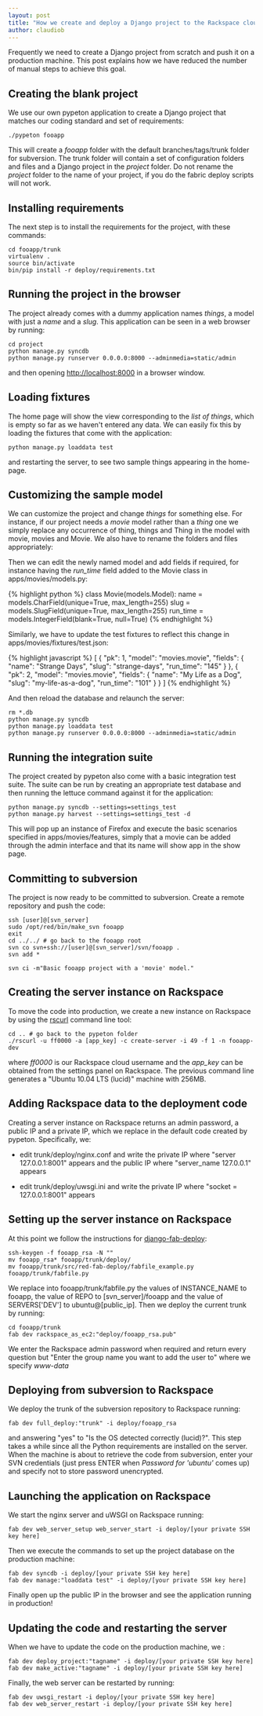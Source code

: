 ```yaml
---
layout: post
title: "How we create and deploy a Django project to the Rackspace cloud"
author: claudiob
---
```


Frequently we need to create a Django project from scratch and push it on a production machine. This post explains how we have reduced the number of manual steps to achieve this goal.

## Creating the blank project

We use our own pypeton application to create a Django project that matches our coding standard and set of requirements:

    ./pypeton fooapp


This will create a *fooapp* folder with the default branches/tags/trunk folder for subversion. The trunk folder will contain a set of configuration folders and files and a Django project in the *project* folder. Do not rename the *project* folder to the name of your project, if you do the fabric deploy scripts will not work.

## Installing requirements

The next step is to install the requirements for the project, with these commands:

    cd fooapp/trunk
    virtualenv .
    source bin/activate
    bin/pip install -r deploy/requirements.txt

## Running the project in the browser

The project already comes with a dummy application names *things*, a model with just a *name* and a *slug*. This application can be seen in a web browser by running:

    cd project
    python manage.py syncdb
    python manage.py runserver 0.0.0.0:8000 --adminmedia=static/admin

and then opening [http://localhost:8000](http://localhost:8000) in a browser window.

## Loading fixtures

The home page will show the view corresponding to the *list of things*, which is empty so far as we haven't entered any data. We can easily fix this by loading the fixtures that come with the application:

    python manage.py loaddata test

and restarting the server, to see two sample things appearing in the home-page.

## Customizing the sample model

We can customize the project and change *things* for something else. For instance, if our project needs a *movie* model rather than a *thing* one we simply replace any occurrence of thing, things and Thing in the model with movie, movies and Movie. We also have to rename the folders and files appropriately:

<!-- I need help here with the bash command -->

Then we can edit the newly named model and add fields if required, for instance having the *run_time* field added to the Movie class in apps/movies/models.py:

{% highlight python %}
class Movie(models.Model):
    name             = models.CharField(unique=True, max_length=255)
    slug             = models.SlugField(unique=True, max_length=255)
    run_time         = models.IntegerField(blank=True, null=True)
{% endhighlight %}

Similarly, we have to update the test fixtures to reflect this change in apps/movies/fixtures/test.json:

{% highlight javascript %}
[
    {
        "pk": 1, 
        "model": "movies.movie", 
        "fields": {
            "name": "Strange Days", 
            "slug": "strange-days", 
            "run_time": "145" 
        }
    },
    {
        "pk": 2, 
        "model": "movies.movie", 
        "fields": {
            "name": "My Life as a Dog", 
            "slug": "my-life-as-a-dog", 
            "run_time": "101" 
        }
    }
]
{% endhighlight %}

And then reload the database and relaunch the server:

    rm *.db
    python manage.py syncdb
    python manage.py loaddata test
    python manage.py runserver 0.0.0.0:8000 --adminmedia=static/admin

## Running the integration suite

The project created by pypeton also come with a basic integration test suite. The suite can be run by creating an appropriate test database and then running the lettuce command against it for the application:

    python manage.py syncdb --settings=settings_test
    python manage.py harvest --settings=settings_test -d

This will pop up an instance of Firefox and execute the basic scenarios specified in apps/movies/features, simply that a movie can be added through the admin interface and that its name will show app in the show page.

## Committing to subversion

The project is now ready to be committed to subversion. Create a remote repository and push the code:

    ssh [user]@[svn_server]
    sudo /opt/red/bin/make_svn fooapp
    exit
    cd ../../ # go back to the fooapp root
    svn co svn+ssh://[user]@[svn_server]/svn/fooapp .
    svn add *

<!-- Here I need help in adding svn:ignore for the virtualenv folders!
*.pyc
.Python
bin
include
lib
build
src
 -->

    svn ci -m"Basic fooapp project with a 'movie' model."

## Creating the server instance on Rackspace

To move the code into production, we create a new instance on Rackspace by using the [rscurl](https://github.com/jsquared/rscurl) command line tool:

    cd .. # go back to the pypeton folder
    ./rscurl -u ff0000 -a [app_key] -c create-server -i 49 -f 1 -n fooapp-dev


where *ff0000* is our Rackspace cloud username and the *app_key* can be obtained from the settings panel on Rackspace. The previous command line generates a "Ubuntu 10.04 LTS (lucid)" machine with 256MB.

## Adding Rackspace data to the deployment code

Creating a server instance on Rackspace returns an admin password, a public IP and a private IP, which we replace in the default code created by pypeton. Specifically, we:

- edit trunk/deploy/nginx.conf and write the private IP where "server 127.0.0.1:8001" appears and the public IP where "server_name  127.0.0.1" appears
<!-- NOTE: this should be extracted from the rscurl response -->
- edit trunk/deploy/uwsgi.ini and write the private IP where "socket = 127.0.0.1:8001" appears
<!-- NOTE: this should be extracted from the rscurl response -->

## Setting up the server instance on Rackspace

At this point we follow the instructions for [django-fab-deploy](https://github.com/ff0000/red-fab-deploy):

    ssh-keygen -f fooapp_rsa -N ""
    mv fooapp_rsa* fooapp/trunk/deploy/
    mv fooapp/trunk/src/red-fab-deploy/fabfile_example.py fooapp/trunk/fabfile.py

We replace into fooapp/trunk/fabfile.py the values of INSTANCE\_NAME to fooapp, the value of REPO to [svn_server]/fooapp and the value of SERVERS['DEV'] to ubuntu@[public\_ip]. Then we deploy the current trunk by running:
<!-- NOTE: this should be extracted from the rscurl response -->

    cd fooapp/trunk
    fab dev rackspace_as_ec2:"deploy/fooapp_rsa.pub"

We enter the Rackspace admin password when required <!-- NOTE: this should be extracted from the rscurl response --> and return every question but "Enter the group name you want to add the user to" where we specify *www-data*

## Deploying from subversion to Rackspace

We deploy the trunk of the subversion repository to Rackspace running:

    fab dev full_deploy:"trunk" -i deploy/fooapp_rsa 

and answering "yes" to "Is the OS detected correctly (lucid)?". This step takes a while since all the Python requirements are installed on the server. When the machine is about to retrieve the code from subversion, enter your SVN credentials (just press ENTER when *Password for 'ubuntu'* comes up) and specify not to store password unencrypted.

## Launching the application on Rackspace

We start the nginx server and uWSGI on Rackspace running:

    fab dev web_server_setup web_server_start -i deploy/[your private SSH key here]

Then we execute the commands to set up the project database on the production machine:

    fab dev syncdb -i deploy/[your private SSH key here]
    fab dev manage:"loaddata test" -i deploy/[your private SSH key here]

Finally open up the public IP in the browser and see the application running in production!

## Updating the code and restarting the server

When we have to update the code on the production machine, we <!-- NOTE: This step is missing, we should have a way for fab to automatically create a tag when a project is deployed, then deploy that tag and change the /active symlink on the server. Once we have the tag, the commands run by fab would be -->:

    fab dev deploy_project:"tagname" -i deploy/[your private SSH key here] 
    fab dev make_active:"tagname" -i deploy/[your private SSH key here] 

Finally, the web server can be restarted by running:

    fab dev uwsgi_restart -i deploy/[your private SSH key here] 
    fab dev web_server_restart -i deploy/[your private SSH key here] 
